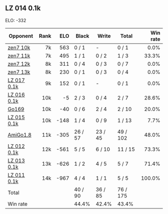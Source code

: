 ## LZ 014 0.1k ##

ELO: -332

Opponent | Rank | ELO | Black | Write | Total | Win rate
---------|-----:|----:|-------|-------|-------|-------:
[zen7 10k](zen7%2010k.md) | 7k | 563 | 0 / 1 | - | 0 / 1 | 0.0%
[zen7 11k](zen7%2011k.md) | 7k | 495 | 1 / 1 | 0 / 2 | 1 / 3 | 33.3%
[zen7 12k](zen7%2012k.md) | 8k | 311 | 0 / 4 | 0 / 3 | 0 / 7 | 0.0%
[zen7 13k](zen7%2013k.md) | 8k | 230 | 0 / 1 | 0 / 3 | 0 / 4 | 0.0%
[LZ 017 0.1k](LZ%20017%200.1k.md) | 9k | 152 | 0 / 1 | - | 0 / 1 | 0.0%
[LZ 016 0.1k](LZ%20016%200.1k.md) | 10k | -5 | 2 / 3 | 0 / 4 | 2 / 7 | 28.6%
[Go169](Go169.md) | 10k | -40 | 0 / 6 | 2 / 4 | 2 / 10 | 20.0%
[LZ 015 0.1k](LZ%20015%200.1k.md) | 10k | -148 | 1 / 4 | 0 / 9 | 1 / 13 | 7.7%
[AmiGo1.8](AmiGo1.8.md) | 11k | -305 | 26 / 57 | 23 / 45 | 49 / 102 | 48.0%
[LZ 012 0.1k](LZ%20012%200.1k.md) | 12k | -561 | 5 / 5 | 6 / 10 | 11 / 15 | 73.3%
[LZ 013 0.1k](LZ%20013%200.1k.md) | 13k | -626 | 1 / 2 | 4 / 5 | 5 / 7 | 71.4%
[LZ 011 0.1k](LZ%20011%200.1k.md) | 14k | -967 | 4 / 4 | 1 / 1 | 5 / 5 | 100.0%
Total | | | 40 / 90 | 36 / 85 | 76 / 175 | 
Win rate| | | 44.4% | 42.4% | 43.4% | 
